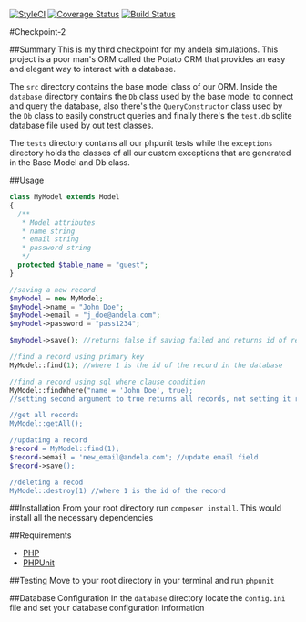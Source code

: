 [![StyleCI](https://styleci.io/repos/48433248/shield)](https://styleci.io/repos/48433248)
[![Coverage Status](https://coveralls.io/repos/andela-badebiyi/checkpoint-2/badge.svg?branch=develop&service=github)](https://coveralls.io/github/andela-badebiyi/checkpoint-2?branch=develop)
[![Build Status](https://travis-ci.org/andela-badebiyi/checkpoint-2.svg)](https://travis-ci.org/andela-badebiyi/checkpoint-2)

#Checkpoint-2

##Summary
This is my third checkpoint for my andela simulations. This project is a poor man's ORM called the Potato ORM that provides an easy and elegant way to interact with a database.

The `src` directory contains the base model class of our ORM. Inside the `database` directory contains the `Db` class used by the base model to connect and query the database, also there's the `QueryConstructor` class used by the `Db` class to easily construct queries and finally there's the `test.db` sqlite database file used by out test classes.

The `tests` directory contains all our phpunit tests while the `exceptions` directory holds the classes of all our custom exceptions that are generated in the Base Model and Db class.



##Usage

```php
class MyModel extends Model
{
  /**
   * Model attributes
   * name string
   * email string
   * password string
   */
  protected $table_name = "guest";
}

//saving a new record
$myModel = new MyModel;
$myModel->name = "John Doe";
$myModel->email = "j_doe@andela.com";
$myModel->password = "pass1234";

$myModel->save(); //returns false if saving failed and returns id of record if successful

//find a record using primary key
MyModel::find(1); //where 1 is the id of the record in the database

//find a record using sql where clause condition
MyModel::findWhere("name = 'John Doe', true); 
//setting second argument to true returns all records, not setting it returns just the first

//get all records
MyModel::getAll();

//updating a record
$record = MyModel::find(1);
$record->email = 'new_email@andela.com'; //update email field
$record->save();

//deleting a recod
MyModel::destroy(1) //where 1 is the id of the record
```
##Installation
From your root directory run `composer install`. This would install all the necessary dependencies

##Requirements

* [PHP](http://php.net/releases/5_4_0.php)
* [PHPUnit](https://phpunit.de/)

##Testing
Move to your root directory in your terminal and run `phpunit`

##Database Configuration
In the `database` directory locate the `config.ini` file and set your database configuration information
